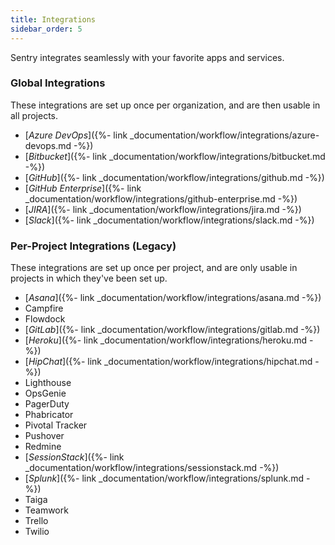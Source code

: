 ```yaml
---
title: Integrations
sidebar_order: 5
---
```


Sentry integrates seamlessly with your favorite apps and services.

### Global Integrations

These integrations are set up once per organization, and are then usable in all projects.

-   [_Azure DevOps_]({%- link _documentation/workflow/integrations/azure-devops.md -%})
-   [_Bitbucket_]({%- link _documentation/workflow/integrations/bitbucket.md -%})
-   [_GitHub_]({%- link _documentation/workflow/integrations/github.md -%})
-   [_GitHub Enterprise_]({%- link _documentation/workflow/integrations/github-enterprise.md -%})
-   [_JIRA_]({%- link _documentation/workflow/integrations/jira.md -%})
-   [_Slack_]({%- link _documentation/workflow/integrations/slack.md -%})


### Per-Project Integrations (Legacy)

These integrations are set up once per project, and are only usable in projects in which they've been set up.

-   [_Asana_]({%- link _documentation/workflow/integrations/asana.md -%})
-   Campfire
-   Flowdock
-   [_GitLab_]({%- link _documentation/workflow/integrations/gitlab.md -%})
-   [_Heroku_]({%- link _documentation/workflow/integrations/heroku.md -%})
-   [_HipChat_]({%- link _documentation/workflow/integrations/hipchat.md -%})
-   Lighthouse
-   OpsGenie
-   PagerDuty
-   Phabricator
-   Pivotal Tracker
-   Pushover
-   Redmine
-   [_SessionStack_]({%- link _documentation/workflow/integrations/sessionstack.md -%})
-   [_Splunk_]({%- link _documentation/workflow/integrations/splunk.md -%})
-   Taiga
-   Teamwork
-   Trello
-   Twilio
